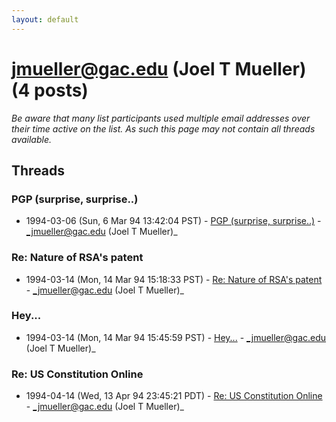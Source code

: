 ```yaml
---
layout: default
---
```


# jmueller@gac.edu (Joel T Mueller) (4 posts)

_Be aware that many list participants used multiple email addresses over their time active on the list. As such this page may not contain all threads available._

## Threads

### PGP (surprise, surprise..)
+ 1994-03-06 (Sun, 6 Mar 94 13:42:04 PST) - [PGP (surprise, surprise..)](/archive/1994/03/78df9b29c2e28ef5e3b1b290e91a0526b0a5ca051e2b4079bcece4437ce1e082) - _jmueller@gac.edu (Joel T Mueller)_

### Re: Nature of RSA's patent
+ 1994-03-14 (Mon, 14 Mar 94 15:18:33 PST) - [Re: Nature of RSA's patent](/archive/1994/03/0316a114dd7ef8a9a226c16572b26f4f08e8a6c7ed12654996effdced5eb0e84) - _jmueller@gac.edu (Joel T Mueller)_

### Hey...
+ 1994-03-14 (Mon, 14 Mar 94 15:45:59 PST) - [Hey...](/archive/1994/03/96e57c48d5c1374a876c5f64f96194fed7544033a1fc9eb6e244df1eba198dcc) - _jmueller@gac.edu (Joel T Mueller)_

### Re: US Constitution Online
+ 1994-04-14 (Wed, 13 Apr 94 23:45:21 PDT) - [Re: US Constitution Online](/archive/1994/04/526208b5b40c2f3877ff04ba5e42c741ab1b8b8389c5da6d10dd9d592e6b6772) - _jmueller@gac.edu (Joel T Mueller)_

